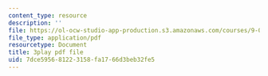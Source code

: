 ```yaml
---
content_type: resource
description: ''
file: https://ol-ocw-studio-app-production.s3.amazonaws.com/courses/9-00sc-introduction-to-psychology-fall-2011/7dce595681223158fa1766d3beb32fe5_t73rjeOj0eY.pdf
file_type: application/pdf
resourcetype: Document
title: 3play pdf file
uid: 7dce5956-8122-3158-fa17-66d3beb32fe5
---
```

